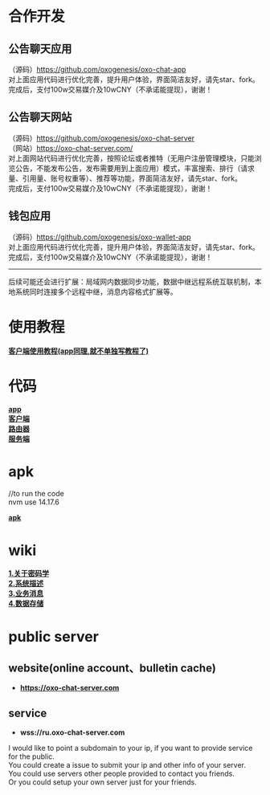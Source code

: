 
# 合作开发

## 公告聊天应用
（源码）https://github.com/oxogenesis/oxo-chat-app  
对上面应用代码进行优化完善，提升用户体验，界面简洁友好，请先star、fork。  
完成后，支付100w交易媒介及10wCNY（不承诺能提现），谢谢！

## 公告聊天网站
（源码）https://github.com/oxogenesis/oxo-chat-server  
（网站）https://oxo-chat-server.com/  
对上面网站代码进行优化完善，按照论坛或者推特（无用户注册管理模块，只能浏览公告，不能发布公告，发布需要用到上面应用）模式，丰富搜索、排行（请求量、引用量、账号权重等）、推荐等功能，界面简洁友好，请先star、fork。  
完成后，支付100w交易媒介及10wCNY（不承诺能提现），谢谢！

## 钱包应用
（源码）https://github.com/oxogenesis/oxo-wallet-app  
对上面应用代码进行优化完善，提升用户体验，界面简洁友好，请先star、fork。  
完成后，支付100w交易媒介及10wCNY（不承诺能提现），谢谢！  

------------------------------------------------------------------------------------------------------------------
后续可能还会进行扩展：局域网内数据同步功能，数据中继远程系统互联机制，本地系统同时连接多个远程中继，消息内容格式扩展等。

# 使用教程
**[客户端使用教程(app同理,就不单独写教程了)](https://github.com/oxogenesis/oxo-chat-tutorial)**  

# 代码
**[app](https://github.com/oxogenesis/oxo-chat-app)**  
**[客户端](https://github.com/oxogenesis/oxo-chat-client)**  
**[路由器](https://github.com/oxogenesis/oxo-chat-router)**  
**[服务端](https://github.com/oxogenesis/oxo-chat-server)**  

# apk
//to run the code  
nvm use 14.17.6  

**[apk](https://github.com/oxogenesis/oxo-chat-app/releases)**  

# wiki
**[1.关于密码学](https://github.com/oxogenesis/oxo-chat-client/wiki/1.%E5%85%B3%E4%BA%8E%E5%AF%86%E7%A0%81%E5%AD%A6)**  
**[2.系统描述](https://github.com/oxogenesis/oxo-chat-client/wiki/2.%E7%B3%BB%E7%BB%9F%E6%8F%8F%E8%BF%B0)**  
**[3.业务消息](https://github.com/oxogenesis/oxo-chat-client/wiki/3.%E4%B8%9A%E5%8A%A1%E6%B6%88%E6%81%AF)**  
**[4.数据存储](https://github.com/oxogenesis/oxo-chat-client/wiki/4.%E6%95%B0%E6%8D%AE%E5%AD%98%E5%82%A8)**  


# public server
## website(online account、bulletin cache)
* **https://oxo-chat-server.com**  
## service
* **wss://ru.oxo-chat-server.com**  

I would like to point a subdomain to your ip, if you want to provide service for the public.  
You could create a issue to submit your ip and other info of your server.  
You could use servers other people provided to contact you friends.  
Or you could setup your own server just for your friends.  
